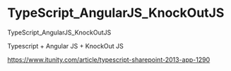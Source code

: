 # TypeScript_AngularJS_KnockOutJS
TypeScript_AngularJS_KnockOutJS

Typescript + Angular JS + KnockOut JS

https://www.itunity.com/article/typescript-sharepoint-2013-app-1290
